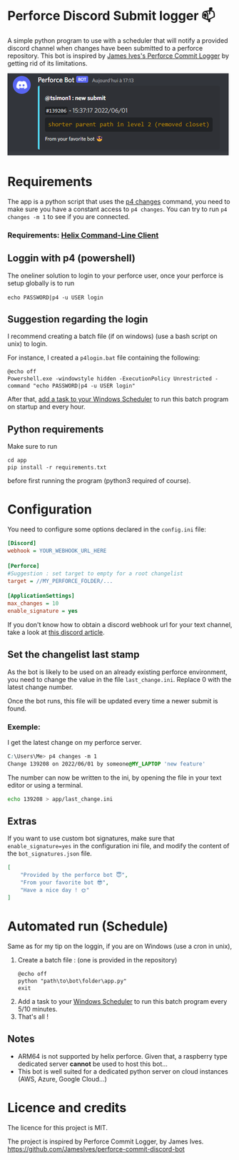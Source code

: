 # Perforce Discord Submit logger 📫
A simple python program to use with a scheduler that will notify a provided discord channel when changes have been submitted to a perforce repository.
This bot is inspired by [James Ives's Perforce Commit Logger](https://github.com/JamesIves/perforce-commit-discord-bot) by getting rid of its limitations.

<img src="assets/example.png" style="max-width: 500px">

# Requirements
The app is a python script that uses the [p4 changes](https://www.perforce.com/manuals/cmdref/Content/CmdRef/p4_changes.html) command, you need to make sure you have a constant access to `p4 changes`.
You can try to run ```p4 changes -m 1``` to see if you are connected.
### Requirements: [Helix Command-Line Client](https://www.perforce.com/products/helix-core-apps/command-line-client)

## Loggin with p4 (powershell)
The oneliner solution to login to your perforce user, once your perforce is setup globally is to run

```echo PASSWORD|p4 -u USER login```
## Suggestion regarding the login
I recommend creating a batch file (if on windows) (use a bash script on unix) to login.

For instance, I created a `p4login.bat` file containing the following:

```batch
@echo off
Powershell.exe -windowstyle hidden -ExecutionPolicy Unrestricted -command "echo PASSWORD|p4 -u USER login"
```
After that, [add a task to your Windows Scheduler](https://digicruncher.com/task-scheduler-in-windows-10/) to run this batch program on startup and every hour.

## Python requirements
Make sure to run
```
cd app
pip install -r requirements.txt
``` 
before first running the program (python3 required of course).

# Configuration
You need to configure some options declared in the `config.ini` file:
```ini
[Discord]
webhook = YOUR_WEBHOOK_URL_HERE

[Perforce]
#Suggestion : set target to empty for a root changelist
target = //MY_PERFORCE_FOLDER/...

[ApplicationSettings]
max_changes = 10
enable_signature = yes
```
If you don't know how to obtain a discord webhook url for your text channel, take a look at [this discord article](https://support.discord.com/hc/en-us/articles/228383668-Intro-to-Webhooks).

## Set the changelist last stamp
As the bot is likely to be used on an already existing perforce environment, you need to change the value in the file ```last_change.ini```. Replace 0 with the latest change number.

Once the bot runs, this file will be updated every time a newer submit is found.
### Exemple:
I get the latest change on my perforce server.
```css
C:\Users\Me> p4 changes -m 1
Change 139208 on 2022/06/01 by someone@MY_LAPTOP 'new feature'
```
The number can now be written to the ini, by opening the file in your text editor or using a terminal.
```sh
echo 139208 > app/last_change.ini
```

## Extras
If you want to use custom bot signatures, make sure that `enable_signature=yes` in the configuration ini file, and modify the content of the `bot_signatures.json` file.
```json
[
    "Provided by the perforce bot 😇",
    "From your favorite bot 😎",
    "Have a nice day ! 🌞"
]
```
# Automated run (Schedule)
Same as for my tip on the loggin, if you are on Windows (use a cron in unix),
1. Create a batch file : (one is provided in the repository)
    ```batch
    @echo off
    python "path\to\bot\folder\app.py"
    exit
    ```
2. Add a task to your [Windows Scheduler](https://digicruncher.com/task-scheduler-in-windows-10/) to run this batch program every 5/10 minutes.
3. That's all ! 

## Notes
- ARM64 is not supported by helix perforce. Given that, a raspberry type dedicated server **cannot** be used to host this bot...
- This bot is well suited for a dedicated python server on cloud instances (AWS, Azure, Google Cloud...)



# Licence and credits
The licence for this project is MIT.

The project is inspired by Perforce Commit Logger, by James Ives.  https://github.com/JamesIves/perforce-commit-discord-bot